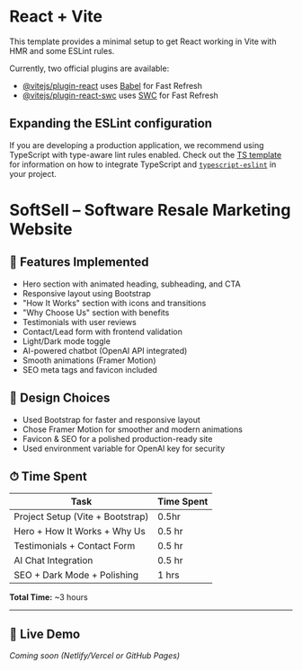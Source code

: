 # React + Vite

This template provides a minimal setup to get React working in Vite with HMR and some ESLint rules.

Currently, two official plugins are available:

- [@vitejs/plugin-react](https://github.com/vitejs/vite-plugin-react/blob/main/packages/plugin-react) uses [Babel](https://babeljs.io/) for Fast Refresh
- [@vitejs/plugin-react-swc](https://github.com/vitejs/vite-plugin-react/blob/main/packages/plugin-react-swc) uses [SWC](https://swc.rs/) for Fast Refresh

## Expanding the ESLint configuration

If you are developing a production application, we recommend using TypeScript with type-aware lint rules enabled. Check out the [TS template](https://github.com/vitejs/vite/tree/main/packages/create-vite/template-react-ts) for information on how to integrate TypeScript and [`typescript-eslint`](https://typescript-eslint.io) in your project.


# SoftSell – Software Resale Marketing Website

## 🚀 Features Implemented

- Hero section with animated heading, subheading, and CTA
- Responsive layout using Bootstrap
- "How It Works" section with icons and transitions
- "Why Choose Us" section with benefits
- Testimonials with user reviews
- Contact/Lead form with frontend validation
- Light/Dark mode toggle
- AI-powered chatbot (OpenAI API integrated)
- Smooth animations (Framer Motion)
- SEO meta tags and favicon included

## 🎨 Design Choices

- Used Bootstrap for faster and responsive layout
- Chose Framer Motion for smoother and modern animations
- Favicon & SEO for a polished production-ready site
- Used environment variable for OpenAI key for security

## ⏱ Time Spent

| Task                     | Time Spent |
|--------------------------|------------|
| Project Setup (Vite + Bootstrap) | 0.5hr |
| Hero + How It Works + Why Us     | 0.5 hr |
| Testimonials + Contact Form      | 0.5 hr |
| AI Chat Integration              | 0.5 hr |
| SEO + Dark Mode + Polishing     | 1 hrs |

**Total Time:** ~3 hours

---


## 🔗 Live Demo

_Coming soon (Netlify/Vercel or GitHub Pages)_
